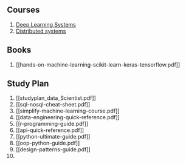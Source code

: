 Courses
---

1. [Deep Learning Systems](https://dlsyscourse.org/lectures/)
2. [Distributed systems](https://www.distributedsystemscourse.com/)

Books
---
1. [[hands-on-machine-learning-scikit-learn-keras-tensorflow.pdf]]

Study Plan
---
1. [[studyplan_data_Scientist.pdf]]
2. [[sql-nosql-cheat-sheet.pdf]]
3. [[simplify-machine-learning-course.pdf]]
4. [[data-engineering-quick-reference.pdf]]
5. [[r-programming-guide.pdf]]
6. [[api-quick-reference.pdf]]
7. [[python-ultimate-guide.pdf]]
8. [[oop-python-guide.pdf]]
9. [[design-patterns-guide.pdf]]
10. 
